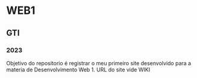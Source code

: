 # WEB1
## GTI
### 2023
Objetivo do repositorio é registrar o meu primeiro site desenvolvido para a materia de Desenvolvimento Web 1.
URL do site vide WIKI
